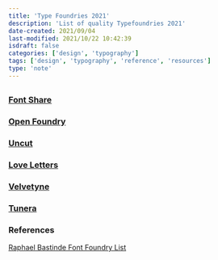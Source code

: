 ```yaml
---
title: 'Type Foundries 2021'
description: 'List of quality Typefoundries 2021'
date-created: 2021/09/04
last-modified: 2021/10/22 10:42:39
isdraft: false
categories: ['design', 'typography']
tags: ['design', 'typography', 'reference', 'resources']
type: 'note'
---
```


##

### [Font Share](https://www.fontshare.com/)

### [Open Foundry](https://open-foundry.com/fonts)

### [Uncut](https://uncut.wtf/)

### [Love Letters](http://www.love-letters.be/foundry.html)

### [Velvetyne](http://velvetyne.fr/)

### [Tunera](http://www.tunera.xyz/)

### References

[Raphael Bastinde Font Foundry List](https://gitlab.com/raphaelbastide/libre-foundries)
